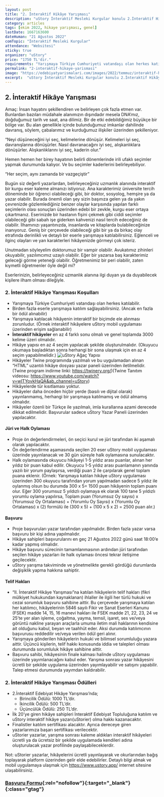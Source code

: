 ```yaml
---
layout: post
title: "2. İnteraktif Hikâye Yarışması"
description: "uStory İnteraktif Mesleki Kurgular konulu 2.İnteraktif Hikâye Yarışması düzenliyor."
category: articles
tags: [ekim 2022, hikaye yarışması, genel]
lastDate: 1667163600
dateHuman: "21 Ağustos 2022"
comTopic: "İnteraktif Mesleki Kurgular"
attendance: "Websitesi"
sticky: true
organizer: "uStory"
price: "1750 TL'dir."
requirements: "Yarışmaya Türkiye Cumhuriyeti vatandaşı olan herkes katılabilir."
permalink: "2-interaktif-hikaye-yarismasi"
image: "https://edebiyatyarismalari.com/images/2022/temmuz/interaktif-hikaye-yarismalari.jpg"
excerpt:  "uStory İnteraktif Mesleki Kurgular konulu 2.İnteraktif Hikâye Yarışması düzenliyor."
---
```


## 2. İnteraktif Hikâye Yarışması
Amaç: İnsan hayatını şekillendiren ve belirleyen çok fazla etmen var. Bunlardan bazıları müdahale alanımızın dışındadır mesela DNA’mız, doğduğumuz tarih ve saat, ana dilimiz. Bir de etki edebildiğimiz büyükçe bir bölge var. Bu alan genellikle içinde bulunduğumuz imkanlar dahilinde davranış, söylem, çabalarımız ve kurduğumuz ilişkiler üzerinden şekilleniyor.  

“Neyi düşüneceğini iyi seç, kelimelerine dönüşür. Kelimeleri iyi seç, davranışlarına dönüşürler. Nasıl davranacağını iyi seç, alışkanlıklara dönüşürler. Alışkanlıklarını iyi seç, kaderin olur.”  

Hemen hemen her birey hayatının belirli dönemlerinde irili ufaklı seçimler yapmak durumunda kalıyor. Ve bu seçimler kaderlerini belirleyebiliyor.  

“Her seçim, aynı zamanda bir vazgeçiştir”  

Bugün siz değerli yazarlardan, belirleyeceğiniz uzmanlık alanında interaktif bir kurgu eser kaleme almanızı istiyoruz. Ana karakterimiz üniversite tercih döneminde bir öğrenci olabileceği gibi, bir doktor, sosyolog, hemşire ya da yazar olabilir. Burada önemli olan şey sizin başınıza gelen ya da yakın çevrenizde gözlemlediğiniz benzer olaylar karşısında yapılan farklı seçimlerin olası sonuçları üzerinden edebi bir zevkle, kurgu eser ortaya çıkartmanız. Eserinizde bir hastanın fişini çekmek gibi ciddi seçimler olabileceği gibi sabah işe giderken kahvenizi nasıl tercih edeceğiniz de olabilir. İlhamınızı yaşantınızda, insanlarda ve kitaplarda bulabileceğinize inanıyoruz. Geniş bir çerçevede olabileceği gibi bir ya da birkaç olay etrafında derinlikli ve detaylı bir eserle yarışmaya katılabilirsiniz. Eğlenceli ve ilginç olayları ve yan karakterleri hikâyenizde görmeyi çok isteriz.  

Unutmadan söyleyelim doktorumuz bir vampir olabilir. Avukatımız zihinleri okuyabilir, yazılımcımız uzaylı olabilir. Eğer bir yazarsa baş karakterimiz geleceği görme yeteneği olabilir. Öğretmenimiz bir peri olabilir, zaten kıymetli öğretmenler öyle değil mi?  

Eserlerinizin, belirleyeceğiniz uzmanlık alanına ilgi duyan ya da duyabilecek kişilere ilham olması dileğiyle.  

### 2. İnteraktif Hikâye Yarışması Koşulları
- Yarışmaya Türkiye Cumhuriyeti vatandaşı olan herkes katılabilir.
- Birden fazla eserle yarışmaya katılım sağlayabilirsiniz. (Ancak en fazla bir ödül alınabilir)
- Yarışmaya katılacak hikâyenin interaktif bir biçimde ele alınması zorunludur. (Örnek interaktif hikâyelere uStory mobil uygulaması üzerinden erişim sağlanabilir) 
- **İnteraktif hikâyeler** en az 4 farklı sonu olmalı ve genel toplamda 3000 kelime üzeri olmalıdır.
- Hikâye yapısı en az 4 seçim yapılacak şekilde oluşturulmalıdır. (Okuyucu okumaya başladıktan sonra herhangi bir sona ulaşmak için en az 4 seçim yapabilmelidir.)
![uStory Ağaç Yapısı]([http://url/to/img.png](https://edebiyatyarismalari.com/images/2022/temmuz/ustory-agac-yapisi.jpeg))
- Hikâyeler Twine programında yazılmalı ve bu uygulamadan alınan “HTML” uzantılı hikâye dosyası yazar paneli üzerinden iletilmelidir. (Twine program indirme linki: https://twinery.org/)(Twine Tanıtım videosu: https://www.youtube.com/watch?v=wITYovkHaQA&ab_channel=uStory)
- Hikâyelerde tür kısıtlaması yoktur.
- Hikâyeler daha önceden hiçbir yerde (basılı ve dijital olarak) yayınlanmamış, herhangi bir yarışmaya katılmamış ve ödül almamış olmalıdır.
- Hikâyeler özenli bir Türkçe ile yazılmalı, imla kurallarına azami derecede dikkat edilmelidir. Başvurular sadece uStory Yazar Paneli üzerinden yapılacaktır.

#### Jüri ve Halk Oylaması
- Proje ön değerlendirmeleri, ön seçici kurul ve jüri tarafından iki aşamalı olarak yapılacaktır. 
- Ön değerlendirme aşamasında seçilen 20 eser uStory mobil uygulaması üzerinde yayınlanacak ve 30 gün süreyle halk oylamasına sunulacaktır. 
- Halk oylamasında okuyucu hikâyeyi 1-5 yıldız arası puanlar, alınan her yıldız bir puan kabul edilir. Okuyucu 1-5 yıldız arası puanlamanın yanında yazılı bir yorum paylaşırsa, verdiği puan 2 ile çarpılarak genel toplam puana eklenir. (Örnek: Yarışmaya katılan hikâye uStory uygulaması üzerinden 300 okuyucu tarafından yorum yapılmadan sadece 5 yıldız ile oylanmış olsun bu durumda 300 x 5= 1500 puan hikâyenin toplam puanı olur. Eğer 300 yorumsuz 5 yıldızlı oylamaya ek olarak 100 tane 5 yıldızlı yorumlu oylama yapılırsa, Toplam puan (Yorumsuz Oy sayısı) x (Yorumsuz Oy Ortalaması) + (Yorumlu Oy Sayısı) x (Yorumlu Oy Ortalaması) x (2) formülü ile (300 x 5) + (100 x 5 x 2) = 2500 puan alır.)

#### Başvuru
- Proje başvuruları yazar tarafından yapılmalıdır. Birden fazla yazar varsa başvuru bir kişi adına yapılmalıdır. 
- Hikâye sahipleri başvurularını en geç 21 Ağustos 2022 günü saat 18:00’e kadar yapmış olmalıdır.
- Hikâye başvuru sürecinin tamamlanmasının ardından jüri tarafından seçilen hikâye yazarları ile halk oylaması öncesi tekrar iletişime geçilecektir. 
- uStory yarışma takviminde ve yönetmelikte gerekli gördüğü durumlarda değişiklik yapma hakkına sahiptir.

#### Telif Hakları
- “II. İnteraktif Hikâye Yarışması”na katılan hikâyelerin telif hakları (fikri mülkiyet hukukundan kaynaklanan) ihlaller ile ilgili her türlü hukuki ve cezai sorumluk başvuru sahibine aittir. Bu çerçevede yarışmaya katılan her katılımcı, hikâyelerinin 5846 sayılı Fikir ve Sanat Eserleri Kanunu (FSEK) madde 14, 15, 16 manevi hakları ile FSEK madde 21, 22, 23, 24 ve 25’te yer alan işleme, çoğaltma, yayma, temsil, işaret, ses ve/veya görüntü nakline yarayan araçlarla umuma iletim mali haklarının kendisine ait olduğunu kabul, beyan ve taahhüt eder. Aksi durumda katılımcının başvurusu reddedilir ve/veya verilen ödül geri alınır.
- Yarışmaya gönderilen hikâyelerin hukuki ve bilimsel sorumluluğu yazara aittir. Üçüncü kişilerin, telif hakkı konusunda iddia ve talepleri olması durumunda sorumluluk hikâye sahibine aittir.
- Başvuru sahibi, hikâyesinin finale kalması halinde uStory uygulaması üzerinde yayımlanacağını kabul eder. Yarışma sonrası yazar hikâyesini ücretli bir şekilde uygulama üzerinden yayımlayabilir ve satışını yapabilir. Talep etmesi durumunda yayımdan kaldırabilir.

### 2. İnteraktif Hikâye Yarışması Ödülleri
- 2.İnteraktif Edebiyat Hikâye Yarışması’nda; 
    - Birincilik Ödülü: 1000 TL’dir. 
    - İkincilik Ödülü: 500 TL’dir. 
    - Üçüncülük Ödülü: 250 TL’dir.
- İlk 20’ye giren hikâye sahipleri İnteraktif Edebiyat Topluluğuna katılım ve uStory interaktif hikâye yazarı(uStorier) olma hakkı kazanacaktır. 
- Finalistler katılım sertifikası alacaktır. Ayrıca dereceye giren yazarlarımıza başarı sertifikası verilecektir.
- uStorier yazarlar, yarışma sonrası kaleme aldıkları interaktif hikâyeleri ücretli ya da ücretsiz bir şekilde uygulamada kendileri adına oluşturulacak yazar profilinde paylaşabileceklerdir.  

Not: uStorier yazarlar, hikâyelerini ücretli yayınlayarak ve okurlarından bağış toplayarak platform üzerinden gelir elde edebilirler.
Detaylı bilgi almak ve mobil uygulamaya ulaşmak için https://www.ustory.app/ internet sitesine ulaşabilirsiniz.

### [Başvuru Formu](https://ustorier.ustory.app?ref=edebiyatyarismalari.com){:rel="nofollow"}{:target="_blank"}{:class="gtag"}
